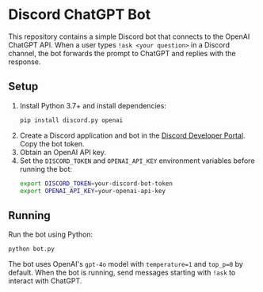 # Discord ChatGPT Bot

This repository contains a simple Discord bot that connects to the OpenAI ChatGPT API. When a user types `!ask <your question>` in a Discord channel, the bot forwards the prompt to ChatGPT and replies with the response.

## Setup

1. Install Python 3.7+ and install dependencies:
   ```bash
   pip install discord.py openai
   ```
2. Create a Discord application and bot in the [Discord Developer Portal](https://discord.com/developers/applications). Copy the bot token.
3. Obtain an OpenAI API key.
4. Set the `DISCORD_TOKEN` and `OPENAI_API_KEY` environment variables before running the bot:
   ```bash
   export DISCORD_TOKEN=your-discord-bot-token
   export OPENAI_API_KEY=your-openai-api-key
   ```

## Running

Run the bot using Python:

```bash
python bot.py
```

The bot uses OpenAI's `gpt-4o` model with `temperature=1` and `top_p=0` by default.
When the bot is running, send messages starting with `!ask` to interact with ChatGPT.

